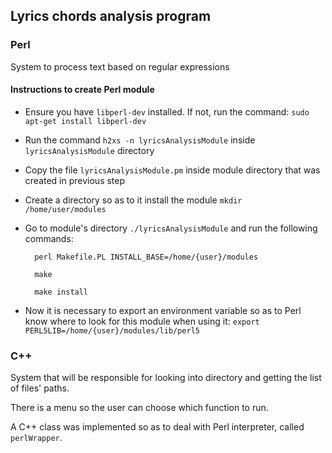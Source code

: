 ## Lyrics chords analysis program

### Perl
  System to process text based on regular expressions

#### Instructions to create Perl module
  * Ensure you have `libperl-dev` installed. If not, run the command: `sudo apt-get install libperl-dev`

  * Run the command `h2xs -n lyricsAnalysisModule` inside `lyricsAnalysisModule` directory
  
  * Copy the file `lyricsAnalysisModule.pm` inside module directory that was created in previous step
  
  * Create a directory so as to it install the module `mkdir /home/user/modules`
  
  * Go to module's directory `./lyricsAnalysisModule` and run the following commands:
  
          perl Makefile.PL INSTALL_BASE=/home/{user}/modules

          make

          make install
  
  * Now it is necessary to export an environment variable so as to Perl know where to look for this module when using it: `export PERL5LIB=/home/{user}/modules/lib/perl5`
  


### C++
  System that will be responsible for looking into directory and getting the list of files' paths. 

  There is a menu so the user can choose which function to run.

  A C++ class was implemented so as to deal with Perl interpreter, called `perlWrapper`.
